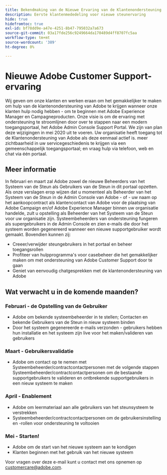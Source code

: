 ```yaml
---
title: Bekendmaking van de Nieuwe Ervaring van de Klantenondersteuning van Adobe (vorige aankondiging)
description: Eerste klantenmededeling voor nieuwe steunervaring
hide: true
hidefromtoc: true
exl-id: bf78dd9e-a47e-4251-8b47-795032a7a673
source-git-commit: 03a17fde256c9249664da170489d4ff8707fc5aa
workflow-type: tm+mt
source-wordcount: '389'
ht-degree: 0%

---
```


# Nieuwe Adobe Customer Support-ervaring

Wij geven om onze klanten en werken eraan om het gemakkelijker te maken om hulp van de klantenondersteuning van Adobe te krijgen wanneer onze klanten hulp nodig hebben - om te beginnen met Adobe Experience Manager en Campagneproducten. Onze visie is om de ervaring met ondersteuning te stroomlijnen door over te stappen naar een modern toegangsportaal, het Adobe Admin Console Support Portal. We zijn van plan deze wijzigingen in mei 2020 uit te voeren. Uw organisatie heeft toegang tot de Klantenondersteuning van Adobe als deze eenmaal actief is. meer zichtbaarheid in uw servicegeschiedenis te krijgen via een gemeenschappelijk toegangsportaal; en vraag hulp via telefoon, web en chat via één portaal.

## Meer informatie

In februari en maart zal Adobe zowel de nieuwe Beheerders van het Systeem van de Steun als Gebruikers van de Steun in dit portaal opzetten. Als onze verslagen erop wijzen dat u momenteel als Beheerder van het Systeem van de Steun in de Admin Console van Adobe - of - uw naam op het aankoopcontract als klantencontact van Adobe voor de plaatsing van Adobe Campaign en/of Adobe Experience Manager binnen uw organisatie handelde, zult u opstelling als Beheerder van het Systeem van de Steun voor uw organisatie zijn.
Systeembeheerders van ondersteuning fungeren als supergebruikers in de Admin Console en zien e-mails die door het systeem worden gegenereerd wanneer een nieuwe supportgebruiker wordt gemaakt. Bovendien kunnen zij:

* Creeer/verwijder steungebruikers in het portaal en beheer toegangsrollen
* Profiteer van hulpprogramma&#39;s voor casebeheer die het gemakkelijker maken om met ondersteuning van Adobe Customer Support door te gaan
* Geniet van eenvoudig chatgesprekken met de klantenondersteuning van Adobe

## Wat verwacht u in de komende maanden?

### Februari - de Opstelling van de Gebruiker

* Adobe om bekende systeembeheerder in te stellen; Contacten en bekende Gebruikers van de Steun in nieuw systeem binden
* Door het systeem gegenereerde e-mails verzonden - gebruikers hebben hun installatie en het systeem zijn live voor het maken/valideren van gebruikers


### Maart - Gebruikersvalidatie

* Adobe om contact op te nemen met Systeembeheerder/contractcontactpersonen met de volgende stappen Systeembeheerder/contractcontactpersonen om de bestaande supportgebruikers te valideren en ontbrekende supportgebruikers in een nieuw systeem te maken

### April - Enablement

* Adobe om leermateriaal aan alle gebruikers van het steunsysteem te verstrekken
* Systeembeheerder/contractcontactpersonen om de gebruikersinstelling en -rollen voor ondersteuning te voltooien

### Mei - Starten!

* Adobe om de start van het nieuwe systeem aan te kondigen
* Klanten beginnen met het gebruik van het nieuwe systeem

Voor vragen over deze e-mail kunt u contact met ons opnemen op [customercare@adobe.com](mailto:customercare@adobe.com).
